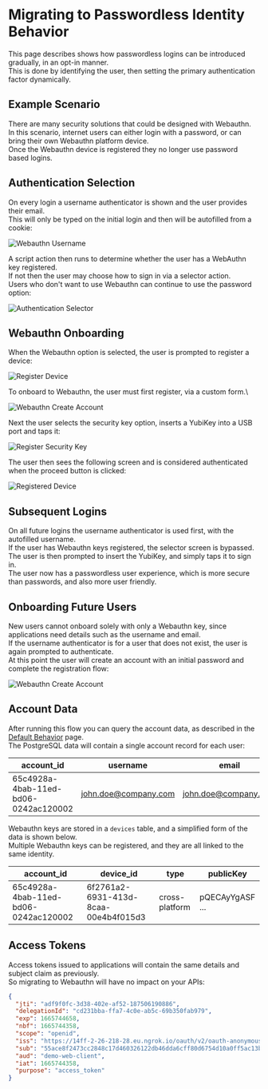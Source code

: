 # Migrating to Passwordless Identity Behavior

This page describes shows how passwordless logins can be introduced gradually, in an opt-in manner.\
This is done by identifying the user, then setting the primary authentication factor dynamically.

## Example Scenario

There are many security solutions that could be designed with Webauthn.\
In this scenario, internet users can either login with a password, or can bring their own Webauthn platform device.\
Once the Webauthn device is registered they no longer use password based logins.

## Authentication Selection

On every login a username authenticator is shown and the user provides their email.\
This will only be typed on the initial login and then will be autofilled from a cookie:

![Webauthn Username](../images/4-migrating-to-passwordless-behavior/webauthn-username.png)

A script action then runs to determine whether the user has a WebAuthn key registered.\
If not then the user may choose how to sign in via a selector action.\
Users who don't want to use Webauthn can continue to use the password option:

![Authentication Selector](../images/4-migrating-to-passwordless-behavior/authentication-selector.png)

## Webauthn Onboarding

When the Webauthn option is selected, the user is prompted to register a device:

![Register Device](../images/4-migrating-to-passwordless-behavior/register-device.png)

To onboard to Webauthn, the user must first register, via a custom form.\

![Webauthn Create Account](../images/4-migrating-to-passwordless-behavior/webauthn-create-account.png)

Next the user selects the security key option, inserts a YubiKey into a USB port and taps it:

![Register Security Key](../images/4-migrating-to-passwordless-behavior/register-security-key.png)

The user then sees the following screen and is considered authenticated when the proceed button is clicked:

![Registered Device](../images/4-migrating-to-passwordless-behavior/registered-device.png)

## Subsequent Logins

On all future logins the username authenticator is used first, with the autofilled username.\
If the user has Webauthn keys registered, the selector screen is bypassed.\
The user is then prompted to insert the YubiKey, and simply taps it to sign in.\
The user now has a passwordless user experience, which is more secure than passwords, and also more user friendly.

## Onboarding Future Users

New users cannot onboard solely with only a Webauthn key, since applications need details such as the username and email.\
If the username authenticator is for a user that does not exist, the user is again prompted to authenticate.\
At this point the user will create an account with an initial password and complete the registration flow:

![Webauthn Create Account](../images/1-default-behavior/create-account.png)

## Account Data

After running this flow you can query the account data, as described in the [Default Behavior](./1-default-behavior.md) page.\
The PostgreSQL data will contain a single account record for each user:

| account_id | username | email |
| ---------- | -------- | ----- |
| 65c4928a-4bab-11ed-bd06-0242ac120002 | john.doe@company.com | john.doe@company.com |

Webauthn keys are stored in a `devices` table, and a simplified form of the data is shown below.\
Multiple Webauthn keys can be registered, and they are all linked to the same identity.

| account_id | device_id | type | publicKey |
| ---------- | --------- | ---- | --------- |
| 65c4928a-4bab-11ed-bd06-0242ac120002 | 6f2761a2-6931-413d-8caa-00e4b4f015d3 | cross-platform | pQECAyYgASF ... |

## Access Tokens

Access tokens issued to applications will contain the same details and subject claim as previously.\
So migrating to Webauthn will have no impact on your APIs:

```json
{
  "jti": "adf9f0fc-3d38-402e-af52-187506190886",
  "delegationId": "cd231bba-ffa7-4c0e-ab5c-69b350fab979",
  "exp": 1665744658,
  "nbf": 1665744358,
  "scope": "openid",
  "iss": "https://14ff-2-26-218-28.eu.ngrok.io/oauth/v2/oauth-anonymous",
  "sub": "55ace8f2473cc2848c17d460326122db46dda6cff80d6754d10a0ff5ac13b940",
  "aud": "demo-web-client",
  "iat": 1665744358,
  "purpose": "access_token"
}
```
